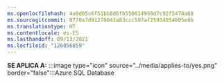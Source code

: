 ```yaml
---
ms.openlocfilehash: 4a9d05c6f51bb8d6fb550614959d7c92f5478a68
ms.sourcegitcommit: 0770a7d91278043a83ccc597af25934854605e8b
ms.translationtype: HT
ms.contentlocale: es-ES
ms.lasthandoff: 09/13/2021
ms.locfileid: "126056859"
---
```

**SE APLICA A:** :::image type="icon" source="../media/applies-to/yes.png" border="false":::Azure SQL Database   
